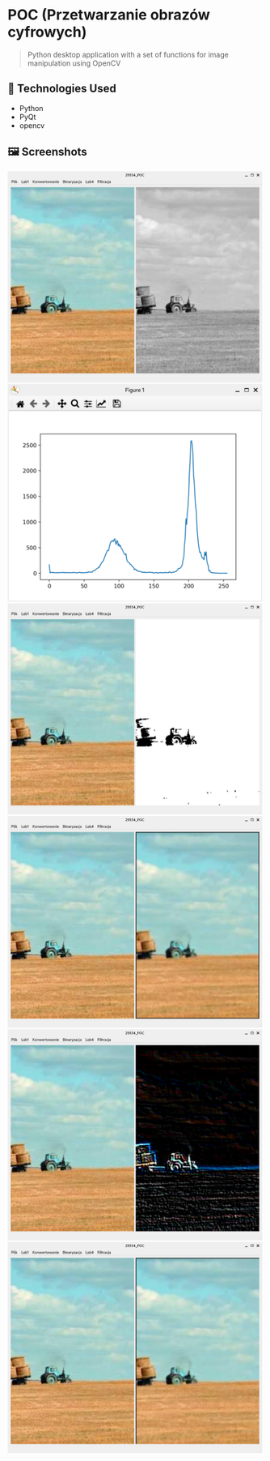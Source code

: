 # POC (Przetwarzanie obrazów cyfrowych)

> Python desktop application with a set of functions for image manipulation using OpenCV

## 🚀 Technologies Used

- Python
- PyQt
- opencv

## 🖼️ Screenshots

![Screenshot 1](assets/poc1.webp)
![Screenshot 2](assets/poc2.webp)
![Screenshot 3](assets/poc3.webp)
![Screenshot 4](assets/poc4.webp)
![Screenshot 5](assets/poc5.webp)
![Screenshot 6](assets/poc6.webp)

